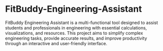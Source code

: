 # FitBuddy-Engineering-Assistant
FitBuddy Engineering Assistant is a multi-functional tool designed to assist students and professionals in engineering with essential calculations, visualizations, and resources. This project aims to simplify complex engineering tasks, provide accurate results, and improve productivity through an interactive and user-friendly interface.
